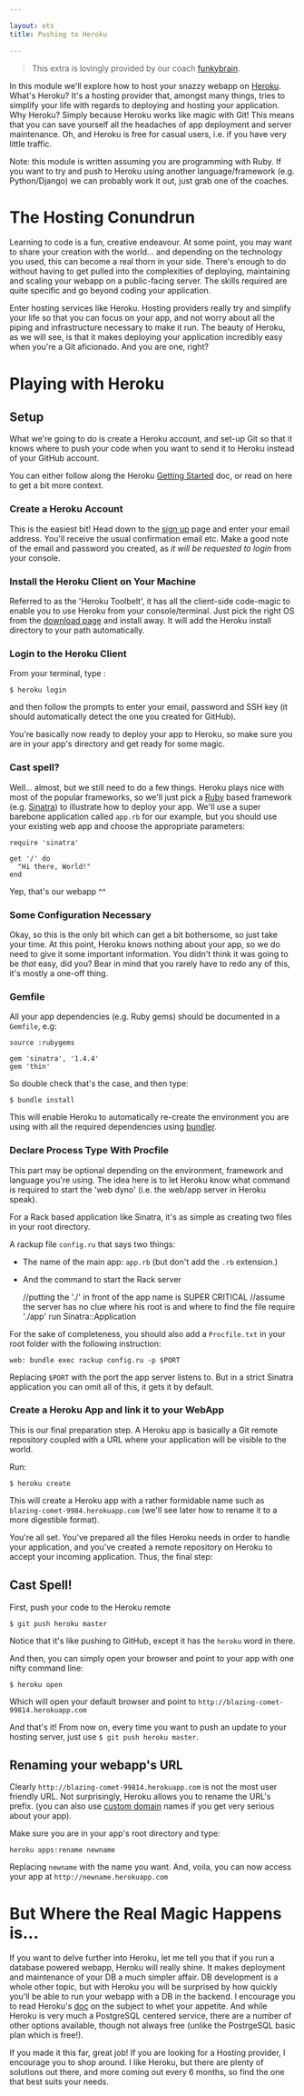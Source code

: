 ```yaml
---

layout: ots
title: Pushing to Heroku

---
```


> This extra is lovingly provided by our coach [funkybrain](https://Github.com/funkybrain).

In this module we'll explore how to host your snazzy webapp on [Heroku](http://www.heroku.com).
What's Heroku? It's a hosting provider that, amongst many things, tries to simplify
your life with regards to deploying and hosting your application.
Why Heroku? Simply because Heroku works like magic with Git! This means that you can
save yourself all the headaches of app deployment and server maintenance.
Oh, and Heroku is free for casual users, i.e. if you have very little traffic.

Note: this module is written assuming you are programming with Ruby. If you want to try and push to Heroku using another language/framework (e.g. Python/Django) we can probably work it out, just grab one of the coaches.

# The Hosting Conundrun

Learning to code is a fun, creative endeavour. At some point, you may want to share your creation with the world... and depending on the technology you used, this can become a real thorn in your side. There's enough to do without having to get pulled into the complexities of deploying, maintaining and scaling your webapp on a public-facing server. The skills required are quite specific and go beyond coding your application.

Enter hosting services like Heroku. Hosting providers really try and simplify your life so that you can focus on your app, and not worry about all the piping and infrastructure necessary to make it run. The beauty of Heroku, as we will see, is that it makes deploying your application incredibly easy when you're a Git aficionado. And you are one, right?

# Playing with Heroku

## Setup

What we're going to do is create a Heroku account, and set-up Git so that it knows where to push your code when you want to send it to Heroku instead of your GitHub account.

You can either follow along the Heroku [Getting Started](https://devcenter.heroku.com/articles/quickstart) doc, or read on here to get a bit more context.

### Create a Heroku Account
This is the easiest bit! Head down to the [sign up](https://api.heroku.com/signup/devcenter) page and enter your email address. You'll receive the usual confirmation email etc. Make a good note of the email and password you created, as *it will be requested to login* from your console.

### Install the Heroku Client on Your Machine
Referred to as the 'Heroku Toolbelt', it has all the client-side code-magic to enable you to use Heroku from your console/terminal. Just pick the right OS from the [download page](https://toolbelt.heroku.com/) and install away. It will add the Heroku install directory to your path automatically.

### Login to the Heroku Client
From your terminal, type :

    $ heroku login

and then follow the prompts to enter your email, password and SSH key (it should automatically detect the one you created for GitHub).

You're basically now ready to deploy your app to Heroku, so make sure you are in your app's directory and get ready for some magic.

### Cast spell?
Well... almost, but we still need to do a few things. Heroku plays nice with most of the popular frameworks, so we'll just pick a [Ruby](https://devcenter.heroku.com/articles/ruby) based framework (e.g. [Sinatra](http://www.sinatrarb.com)) to illustrate how to deploy your app. We'll use a super barebone application called `app.rb` for our example, but you should use your existing web app and choose the appropriate parameters:

    require 'sinatra'

    get '/' do
      "Hi there, World!"
    end

Yep, that's our webapp ^^

### Some Configuration Necessary
Okay, so this is the only bit which can get a bit bothersome, so just take your time. At this point, Heroku knows nothing about your app, so we do need to give it some important information. You didn't think it was going to be *that* easy, did you? Bear in mind that you rarely have to redo any of this, it's mostly a one-off thing.

### Gemfile
All your app dependencies (e.g. Ruby gems) should be documented in a `Gemfile`, e.g:

    source :rubygems
    
    gem 'sinatra', '1.4.4'
    gem 'thin'

So double check that's the case, and then type:

    $ bundle install

This will enable Heroku to automatically re-create the environment you are using with all the required dependencies using [bundler](http://gembundler.com/).

### Declare Process Type With Procfile
This part may be optional depending on the environment, framework and language you're using. The idea here is to let Heroku know what command is required to start the 'web dyno' (i.e. the web/app server in Heroku speak).

For a Rack based application like Sinatra, it's as simple as creating two files in your root directory.

A rackup file `config.ru` that says two things:
* The name of the main app: `app.rb` (but don't add the `.rb` extension.)
* And the command to start the Rack server

    //putting the './' in front of the app name is SUPER CRITICAL
    //assume the server has no clue where his root is and where to find the file
    require './app'
    run Sinatra::Application

For the sake of completeness, you should also add a `Procfile.txt` in your root folder with the following instruction:

    web: bundle exec rackup config.ru -p $PORT

Replacing `$PORT` with the port the app server listens to. But in a strict Sinatra application you can omit all of this, it gets it by default.

### Create a Heroku App and link it to your WebApp
This is our final preparation step. A Heroku app is basically a Git remote repository coupled with a URL where your application will be visible to the world.

Run:

    $ heroku create

This will create a Heroku app with a rather formidable name such as `blazing-comet-9984.herokuapp.com` (we'll see later how to rename it to a more digestible format).

You're all set. You've prepared all the files Heroku needs in order to handle your application, and you've created a remote repository on Heroku to accept your incoming application. Thus, the final step:

## Cast Spell!
First, push your code to the Heroku remote

    $ git push heroku master

Notice that it's like pushing to GitHub, except it has the `heroku` word in there.

And then, you can simply open your browser and point to your app with one nifty command line:

    $ heroku open

Which will open your default browser and point to `http://blazing-comet-99814.herokuapp.com`

And that's it! From now on, every time you want to push an update to your hosting server, just use `$ git push heroku master`.

## Renaming your webapp's URL
Clearly `http://blazing-comet-99814.herokuapp.com` is not the most user friendly URL. Not surprisingly, Heroku allows you to rename the URL's prefix. (you can also use [custom domain](https://devcenter.heroku.com/articles/custom-domains) names if you get very serious about your app).

Make sure you are in your app's root directory and type:

    heroku apps:rename newname

Replacing `newname` with the name you want. And, voila, you can now access your app at `http://newname.herokuapp.com`

# But Where the Real Magic Happens is...
If you want to delve further into Heroku, let me tell you that if you run a database powered webapp, Heroku will really shine. It makes deployment and maintenance of your DB a much simpler affair. DB development is a whole other topic, but with Heroku you will be surprised by how quickly you'll be able to run your webapp with a DB in the backend. I encourage you to read Heroku's [doc](https://devcenter.heroku.com/categories/heroku-postgres) on the subject to whet your appetite. And while Heroku is very much a PostgreSQL centered service, there are a number of other options available, though not always free (unlike the PostrgeSQL basic plan which is free!).

If you made it this far, great job! If you are looking for a Hosting provider, I encourage you to shop around. I like Heroku, but there are plenty of solutions out there, and more coming out every 6 months, so find the one that best suits your needs.
